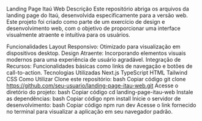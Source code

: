 Landing Page Itaú Web
Descrição
Este repositório abriga os arquivos da landing page do Itaú, desenvolvida especificamente para a versão web. Este projeto foi criado como parte de um exercício de design e desenvolvimento web, com o objetivo de proporcionar uma interface visualmente atraente e intuitiva para os usuários.

Funcionalidades
Layout Responsivo: Otimizado para visualização em dispositivos desktop.
Design Atraente: Incorporando elementos visuais modernos para uma experiência de usuário agradável.
Integração de Recursos: Funcionalidades básicas como links de navegação e botões de call-to-action.
Tecnologias Utilizadas
Next.js
TypeScript
HTML
Tailwind CSS
Como Utilizar
Clone este repositório:
bash
Copiar código
git clone https://github.com/seu-usuario/landing-page-itau-web.git
Acesse o diretório do projeto:
bash
Copiar código
cd landing-page-itau-web
Instale as dependências:
bash
Copiar código
npm install
Inicie o servidor de desenvolvimento:
bash
Copiar código
npm run dev
Acesse o link fornecido no terminal para visualizar a aplicação em seu navegador padrão.
